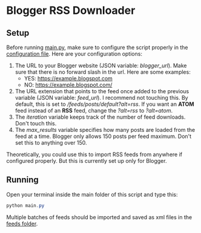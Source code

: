 # Blogger RSS Downloader

## Setup

Before running [main.py](main.py), make sure to configure the script properly in the [configuration file](config.json). Here are your configuration options:

1. The URL to your Blogger website (JSON variable: <i>blogger_url</i>). Make sure that there is no forward slash in the url. Here are some examples:
    * YES: https://example.blogspot.com
    * NO: https://example.blogspot.com/
2. The URL extension that points to the feed once added to the previous variable (JSON variable: <i>feed_url</i>). I recommend not touching this. By default, this is set to _/feeds/posts/default?alt=rss_. If you want an __ATOM__ feed instead of an __RSS__ feed, change the _?alt=rss_ to _?alt=atom_.
3. The _iteration_ variable keeps track of the number of feed downloads. Don't touch this.
4. The <i>max_results</i> variable specifies how many posts are loaded from the feed at a time. Blogger only allows 150 posts per feed maximum. Don't set this to anything over 150.

Theoretically, you could use this to import RSS feeds from anywhere if configured properly. But this is currently set up only for Blogger.

## Running

Open your terminal inside the main folder of this script and type this:

```powershell
python main.py
```

Multiple batches of feeds should be imported and saved as xml files in the [feeds folder](feeds).
